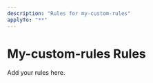 ```yaml
---
description: "Rules for my-custom-rules"
applyTo: "**"
---
```


# My-custom-rules Rules

Add your rules here.
